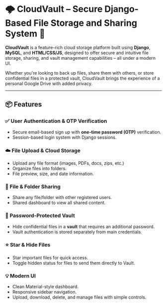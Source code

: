 # 🌩️ CloudVault – Secure Django-Based File Storage and Sharing System 🔐

**CloudVault** is a feature-rich cloud storage platform built using **Django**, **MySQL**, and **HTML/CSS/JS**, designed to offer secure and intuitive file storage, sharing, and vault management capabilities – all under a modern UI.

Whether you're looking to back up files, share them with others, or store confidential files in a protected vault, CloudVault brings the experience of a personal Google Drive with added privacy.

---

## 📦 Features

### ✅ User Authentication & OTP Verification
- Secure email-based sign up with **one-time password (OTP)** verification.
- Session-based login system with Django sessions.

### ☁️ File Upload & Cloud Storage
- Upload any file format (images, PDFs, docs, zips, etc.)
- Organize files into folders.
- File preview, size, and date information.

### 🔁 File & Folder Sharing
- Share any file/folder with other registered users.
- Shared dashboard to view all shared content.

### 🧱 Password-Protected Vault
- Hide confidential files in a **vault** that requires an additional password.
- Vault authentication is stored separately from main credentials.

### ⭐ Star & Hide Files
- Star important files for quick access.
- Toggle hidden status for files to send them directly to Vault.

### 💡 Modern UI
- Clean Material-style dashboard.
- Responsive sidebar navigation.
- Upload, download, delete, and manage files with simple controls.


